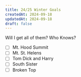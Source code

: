 ```yaml
---
title: 24/25 Winter Goals
createdAt: 2024-09-18
updatedAt: 2024-09-18
draft: false
---
```

Will I get all of them? Who Knows?

- [ ] Mt. Hood Summit
- [ ] Mt. St. Helens
- [ ] Tom Dick and Harry
- [ ] South Sister
- [ ] Broken Top